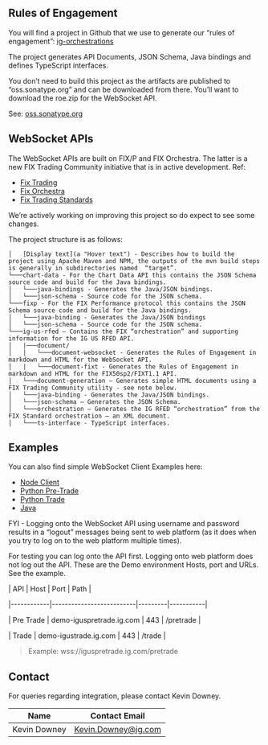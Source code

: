 ## Rules of Engagement
You will find a project in Github that we use to generate our “rules of engagement”: [ig-orchestrations](https://github.com/IG-Group/ig-orchestrations)

The project generates API Documents, JSON Schema, Java bindings and defines TypeScript interfaces. 

You don’t need to build this project as the artifacts are published to “oss.sonatype.org” and can be downloaded from there.
You’ll want to download the roe.zip for the WebSocket API.

See: [oss.sonatype.org](https://oss.sonatype.org/#nexus-search;quick~com.ig) 


## WebSocket APIs
The WebSocket APIs are built on FIX/P and FIX Orchestra. The latter is a new FIX Trading Community initiative that is in active development.
Ref: 
-	[Fix Trading](https://www.fixtrading.org/)
-	[Fix Orchestra](https://www.fixtrading.org/standards/fix-orchestra/)
-	[Fix Trading Standards](https://www.fixtrading.org/standards/)

We’re actively working on improving this project so do expect to see some changes.

The project structure is as follows:

```
│   [Display text](a "Hover text") - Describes how to build the project using Apache Maven and NPM, the outputs of the mvn build steps is generally in subdirectories named  “target”.
└───chart-data - For the Chart Data API this contains the JSON Schema source code and build for the Java bindings.
│   └───java-bindings - Generates the Java/JSON bindings.
│   └───json-schema - Source code for the JSON schema.
└───fixp - For the FIX Performance protocol this contains the JSON Schema source code and build for the Java bindings.
│   └───java-binding - Generates the Java/JSON bindings
│   └───json-schema - Source code for the JSON schema.
└───ig-us-rfed – Contains the FIX “orchestration” and supporting information for the IG US RFED API.
│   |───document/ 
│   |   └───document-websocket - Generates the Rules of Engagement in markdown and HTML for the WebSocket API.
│   |   └───document-fixt - Generates the Rules of Engagement in markdown and HTML for the FIX50sp2/FIXT1.1 API.
│   └───document-generation – Generates simple HTML documents using a FIX Trading Community utility - see note below.
│   └───java-binding - Generates the Java/JSON bindings.
│   └───json-schema – Generates the JSON Schema.
│   └───orchestration – Generates the IG RFED “orchestration” from the FIX Standard orchestration – an XML document.
│   └───ts-interface - TypeScript interfaces.
```

## Examples
You can also find simple WebSocket Client Examples here:
- [Node Client](https://github.com/IG-Group/fix-ws-client-example)
- [Python Pre-Trade](https://github.com/IG-Group/ig-us-websocket-client-python-example) 
- [Python Trade](https://github.com/IG-Group/ig-us-websocket-trade-python-example)
- [Java](https://github.com/IG-Group/ig-us-websocket-java-examples)

FYI - Logging onto the WebSocket API using username and password results in a “logout” messages being sent to web platform (as it does when you try to log on to the web platform multiple times). 

For testing you can log onto the API first. Logging onto web platform does not log out the API.
These are the Demo environment Hosts, port and URLs.  See the example.

| API        | Host                     | Port    | Path      |

|------------|--------------------------|---------|-----------|

| Pre Trade  | demo-iguspretrade.ig.com | 443	    | /pretrade |

| Trade	     | demo-igustrade.ig.com	  | 443	    | /trade    |

> Example:	wss://iguspretrade.ig.com/pretrade	 	 

## Contact

For queries regarding integration, please contact Kevin Downey.

| Name          | Contact Email            |
|---------------|--------------------------|
| Kevin Downey  | Kevin.Downey@ig.com      |

